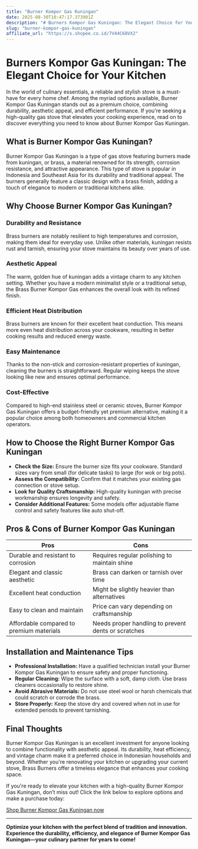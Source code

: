 ```yaml
---
title: "Burner Kompor Gas Kuningan"
date: 2025-08-30T10:47:17.373901Z
description: "# Burners Kompor Gas Kuningan: The Elegant Choice for Your Kitchen..."
slug: "burner-kompor-gas-kuningan"
affiliate_url: "https://s.shopee.co.id/7V44C68VX2"
---
```

# Burners Kompor Gas Kuningan: The Elegant Choice for Your Kitchen

In the world of culinary essentials, a reliable and stylish stove is a must-have for every home chef. Among the myriad options available, Burner Kompor Gas Kuningan stands out as a premium choice, combining durability, aesthetic appeal, and efficient performance. If you're seeking a high-quality gas stove that elevates your cooking experience, read on to discover everything you need to know about Burner Kompor Gas Kuningan.

## What is Burner Kompor Gas Kuningan?

Burner Kompor Gas Kuningan is a type of gas stove featuring burners made from kuningan, or brass, a material renowned for its strength, corrosion resistance, and attractive appearance. This type of stove is popular in Indonesia and Southeast Asia for its durability and traditional appeal. The burners generally feature a classic design with a brass finish, adding a touch of elegance to modern or traditional kitchens alike.

## Why Choose Burner Kompor Gas Kuningan?

### Durability and Resistance

Brass burners are notably resilient to high temperatures and corrosion, making them ideal for everyday use. Unlike other materials, kuningan resists rust and tarnish, ensuring your stove maintains its beauty over years of use.

### Aesthetic Appeal

The warm, golden hue of kuningan adds a vintage charm to any kitchen setting. Whether you have a modern minimalist style or a traditional setup, the Brass Burner Kompor Gas enhances the overall look with its refined finish.

### Efficient Heat Distribution

Brass burners are known for their excellent heat conduction. This means more even heat distribution across your cookware, resulting in better cooking results and reduced energy waste.

### Easy Maintenance

Thanks to the non-stick and corrosion-resistant properties of kuningan, cleaning the burners is straightforward. Regular wiping keeps the stove looking like new and ensures optimal performance.

### Cost-Effective

Compared to high-end stainless steel or ceramic stoves, Burner Kompor Gas Kuningan offers a budget-friendly yet premium alternative, making it a popular choice among both homeowners and commercial kitchen operators.

## How to Choose the Right Burner Kompor Gas Kuningan

- **Check the Size:** Ensure the burner size fits your cookware. Standard sizes vary from small (for delicate tasks) to large (for wok or big pots).
- **Assess the Compatibility:** Confirm that it matches your existing gas connection or stove setup.
- **Look for Quality Craftsmanship:** High-quality kuningan with precise workmanship ensures longevity and safety.
- **Consider Additional Features:** Some models offer adjustable flame control and safety features like auto shut-off.

## Pros & Cons of Burner Kompor Gas Kuningan

| Pros                                         | Cons                                        |
|----------------------------------------------|--------------------------------------------|
| Durable and resistant to corrosion        | Requires regular polishing to maintain shine |
| Elegant and classic aesthetic               | Brass can darken or tarnish over time  |
| Excellent heat conduction                   | Might be slightly heavier than alternatives |
| Easy to clean and maintain                  | Price can vary depending on craftsmanship |
| Affordable compared to premium materials    | Needs proper handling to prevent dents or scratches |

## Installation and Maintenance Tips

- **Professional Installation:** Have a qualified technician install your Burner Kompor Gas Kuningan to ensure safety and proper functioning.
- **Regular Cleaning:** Wipe the surface with a soft, damp cloth. Use brass cleaners occasionally to restore shine.
- **Avoid Abrasive Materials:** Do not use steel wool or harsh chemicals that could scratch or corrode the brass.
- **Store Properly:** Keep the stove dry and covered when not in use for extended periods to prevent tarnishing.

## Final Thoughts

Burner Kompor Gas Kuningan is an excellent investment for anyone looking to combine functionality with aesthetic appeal. Its durability, heat efficiency, and vintage charm make it a preferred choice in Indonesian households and beyond. Whether you're renovating your kitchen or upgrading your current stove, Brass Burners offer a timeless elegance that enhances your cooking space.

If you're ready to elevate your kitchen with a high-quality Burner Kompor Gas Kuningan, don’t miss out! Click the link below to explore options and make a purchase today:

[Shop Burner Kompor Gas Kuningan now](https://s.shopee.co.id/7V44C68VX2)

---

**Optimize your kitchen with the perfect blend of tradition and innovation. Experience the durability, efficiency, and elegance of Burner Kompor Gas Kuningan—your culinary partner for years to come!**